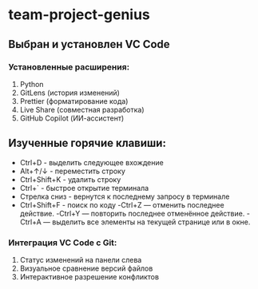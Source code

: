 # team-project-genius
  
## Выбран и установлен VC Code

### Установленные расширения:

1. Python
2. GitLens (история изменений)
3. Prettier (форматирование кода)
4. Live Share (совместная разработка)
5. GitHub Copilot (ИИ-ассистент)

## Изученные горячие клавиши:

- Ctrl+D - выделить следующее вхождение
- Alt+↑/↓ - переместить строку
- Ctrl+Shift+K - удалить строку
- Ctrl+` - быстрое открытие терминала
- Стрелка сниз - вернутся к последнему запросу в терминале
- Ctrl+Shift+F - поиск по коду
-Ctrl+Z — отменить последнее действие.
-Ctrl+Y — повторить последнее отменённое действие.
-Ctrl+A — выделить все элементы на текущей странице или в окне.


### Интеграция VC Code с Git:

1. Статус изменений на панели слева
2. Визуальное сравнение версий файлов
3. Интерактивное разрешение конфликтов

